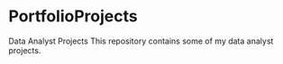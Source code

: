 # PortfolioProjects
Data Analyst Projects
This repository contains some of my data analyst projects.
